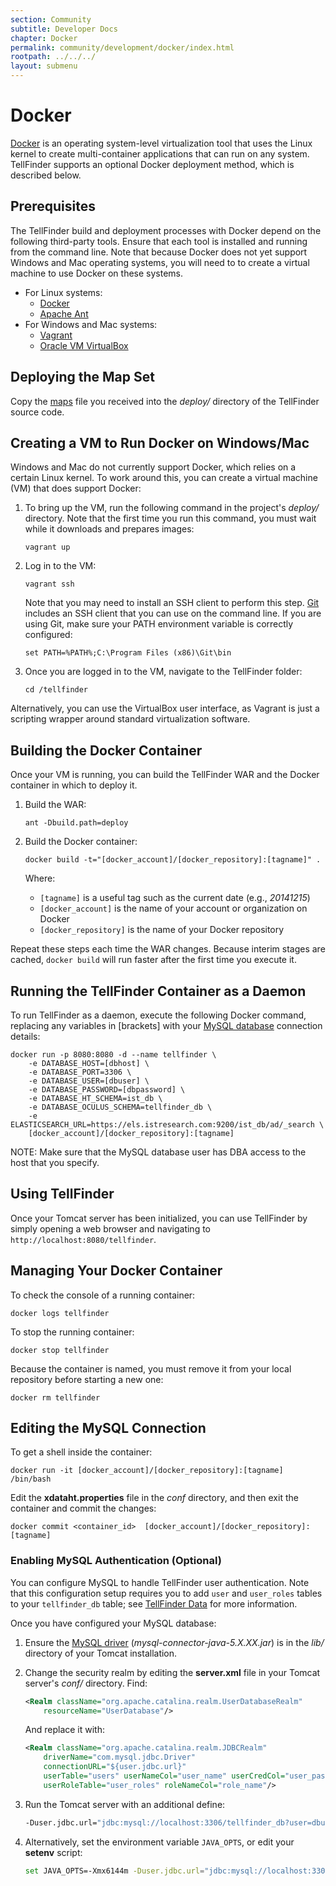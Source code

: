 ```yaml
---
section: Community
subtitle: Developer Docs
chapter: Docker
permalink: community/development/docker/index.html
rootpath: ../../../
layout: submenu
---
```


Docker
======

[Docker](https://www.docker.com/) is an operating system-level virtualization tool that uses the Linux kernel to create multi-container applications that can run on any system. TellFinder supports an optional Docker deployment method, which is described below.

## <a name="prereqs"></a> Prerequisites ##

The TellFinder build and deployment processes with Docker depend on the following third-party tools. Ensure that each tool is installed and running from the command line. Note that because Docker does not yet support Windows and Mac operating systems, you will need to to create a virtual machine to use Docker on these systems.

- For Linux systems:
	- [Docker](http://www.docker.com)
	- [Apache Ant](http://ant.apache.org/)
- For Windows and Mac systems:
	- [Vagrant](https://www.vagrantup.com/)
	- [Oracle VM VirtualBox](https://www.virtualbox.org/)

## <a name="deploy-maps"></a> Deploying the Map Set ##

Copy the [maps](../data/#maps) file you received into the *deploy/* directory of the TellFinder source code.

## <a name="virtual-machine"></a> Creating a VM to Run Docker on Windows/Mac ##

Windows and Mac do not currently support Docker, which relies on a certain Linux kernel. To work around this, you can create a virtual machine (VM) that does support Docker:

1. To bring up the VM, run the following command in the project's *deploy/* directory. Note that the first time you run this command, you must wait while it downloads and prepares images:

	```
	vagrant up
	```

2. Log in to the VM:
	
	```
	vagrant ssh
	```

	Note that you may need to install an SSH client to perform this step. [Git](http://git-scm.com/) includes an SSH client that you can use on the command line. If you are using Git, make sure your PATH environment variable is correctly configured:

	```
	set PATH=%PATH%;C:\Program Files (x86)\Git\bin
	```

3. Once you are logged in to the VM, navigate to the TellFinder folder:

	```
	cd /tellfinder
	```
	
Alternatively, you can use the VirtualBox user interface, as Vagrant is just a scripting wrapper around standard virtualization software.

## <a name="docker-container"></a> Building the Docker Container ##

Once your VM is running, you can build the TellFinder WAR and the Docker container in which to deploy it.

1. Build the WAR:

	```
	ant -Dbuild.path=deploy
	```
	
2. Build the Docker container:

	```
	docker build -t="[docker_account]/[docker_repository]:[tagname]" .
	```
	
	Where:
	- `[tagname]` is a useful tag such as the current date (e.g., *20141215*)
	- `[docker_account]` is the name of your account or organization on Docker
	- `[docker_repository]` is the name of your Docker repository

Repeat these steps each time the WAR changes. Because interim stages are cached, `docker build` will run faster after the first time you execute it.

## <a name="tellfinder-container"></a> Running the TellFinder Container as a Daemon ##

To run TellFinder as a daemon, execute the following Docker command, replacing any variables in [brackets] with your [MySQL database](../data/#databases) connection details:
	
```
docker run -p 8080:8080 -d --name tellfinder \
	-e DATABASE_HOST=[dbhost] \
	-e DATABASE_PORT=3306 \
	-e DATABASE_USER=[dbuser] \
	-e DATABASE_PASSWORD=[dbpassword] \
	-e DATABASE_HT_SCHEMA=ist_db \
	-e DATABASE_OCULUS_SCHEMA=tellfinder_db \
	-e ELASTICSEARCH_URL=https://els.istresearch.com:9200/ist_db/ad/_search \
	[docker_account]/[docker_repository]:[tagname]
```

NOTE: Make sure that the MySQL database user has DBA access to the host that you specify.

## Using TellFinder ##

Once your Tomcat server has been initialized, you can use TellFinder by simply opening a web browser and navigating to `http://localhost:8080/tellfinder`.

## Managing Your Docker Container ##

To check the console of a running container:
	
```
docker logs tellfinder
```
	
To stop the running container:

```
docker stop tellfinder
```

Because the container is named, you must remove it from your local repository before starting a new one:

```
docker rm tellfinder
```

## <a name="mysql"></a> Editing the MySQL Connection ##

To get a shell inside the container:

```
docker run -it [docker_account]/[docker_repository]:[tagname] /bin/bash
```
	
Edit the **xdataht.properties** file in the *conf* directory, and then exit the container and commit the changes:

```
docker commit <container_id>  [docker_account]/[docker_repository]:[tagname]
```

### <a name="mysql-auth"></a> Enabling MySQL Authentication (Optional) ###

You can configure MySQL to handle TellFinder user authentication. Note that this configuration setup requires you to add `user` and `user_roles` tables to your `tellfinder_db` table; see [TellFinder Data](../data/#mysql-auth) for more information.

Once you have configured your MySQL database:

1. Ensure the [MySQL driver](http://dev.mysql.com/downloads/connector/j/) (*mysql-connector-java-5.X.XX.jar*) is in the *lib/* directory of your Tomcat installation.
2. Change the security realm by editing the **server.xml** file in your Tomcat server's *conf/* directory. Find:

	```xml
	<Realm className="org.apache.catalina.realm.UserDatabaseRealm" 
		resourceName="UserDatabase"/>
	```
			
	And replace it with:

	```xml
	<Realm className="org.apache.catalina.realm.JDBCRealm"
		driverName="com.mysql.jdbc.Driver"
		connectionURL="${user.jdbc.url}"
		userTable="users" userNameCol="user_name" userCredCol="user_pass"
		userRoleTable="user_roles" roleNameCol="role_name"/>
	```
	
3. Run the Tomcat server with an additional define:

	```bash
	-Duser.jdbc.url="jdbc:mysql://localhost:3306/tellfinder_db?user=dbuser&password=dbpass"
	```
	
4. Alternatively, set the environment variable `JAVA_OPTS`, or edit your **setenv** script:

	```bash
	set JAVA_OPTS=-Xmx6144m -Duser.jdbc.url="jdbc:mysql://localhost:3306/tellfinder_db?user=dbuser&password=dbpass"
	```